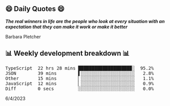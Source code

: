 ## 😄 Daily Quotes 😄

_**The real winners in life are the people who look at every situation with an expectation that they can make it work or make it better**_

Barbara Pletcher



## 📊 Weekly development breakdown 📊

<pre>TypeScript  22 hrs 28 mins ███████████████████▉░  95.2%
JSON        39 mins        ▌░░░░░░░░░░░░░░░░░░░░   2.8%
Other       15 mins        ▏░░░░░░░░░░░░░░░░░░░░   1.1%
JavaScript  12 mins        ▏░░░░░░░░░░░░░░░░░░░░   0.9%
Diff        0 secs         ░░░░░░░░░░░░░░░░░░░░░   0.0%</pre>

6/4/2023